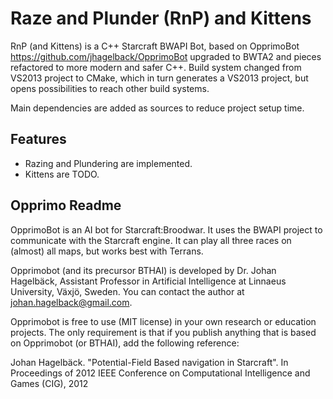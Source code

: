# Raze and Plunder (RnP) and Kittens 

RnP (and Kittens) is a C++ Starcraft BWAPI Bot, based on OpprimoBot https://github.com/jhagelback/OpprimoBot
upgraded to BWTA2 and pieces refactored to more modern and safer C++. Build system changed from VS2013
project to CMake, which in turn generates a VS2013 project, but opens possibilities to reach other
build systems.

Main dependencies are added as sources to reduce project setup time.

## Features

* Razing and Plundering are implemented.
* Kittens are TODO.

## Opprimo Readme

OpprimoBot is an AI bot for Starcraft:Broodwar. It uses the BWAPI project to communicate with the Starcraft engine. 
It can play all three races on (almost) all maps, but works best with Terrans.

Opprimobot (and its precursor BTHAI) is developed by Dr. Johan Hagelbäck, Assistant Professor in Artificial Intelligence 
at Linnaeus University, Växjö, Sweden. You can contact the author at johan.hagelback@gmail.com.

Opprimobot is free to use (MIT license) in your own research or education projects. The only requirement is that if you 
publish anything that is based on Opprimobot (or BTHAI), add the following reference:

Johan Hagelbäck. "Potential-Field Based navigation in Starcraft". In Proceedings of 2012 IEEE Conference on 
Computational Intelligence and Games (CIG), 2012
